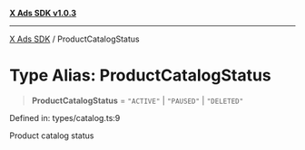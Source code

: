 [**X Ads SDK v1.0.3**](../README.md)

***

[X Ads SDK](../globals.md) / ProductCatalogStatus

# Type Alias: ProductCatalogStatus

> **ProductCatalogStatus** = `"ACTIVE"` \| `"PAUSED"` \| `"DELETED"`

Defined in: types/catalog.ts:9

Product catalog status
